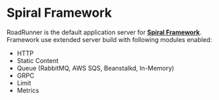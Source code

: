 # Spiral Framework
RoadRunner is the default application server for [**Spiral Framework**](https://github.com/spiral/framework). Framework use extended server build
with following modules enabled:

- HTTP
- Static Content
- Queue (RabbitMQ, AWS SQS, Beanstalkd, In-Memory)
- GRPC
- Limit
- Metrics
